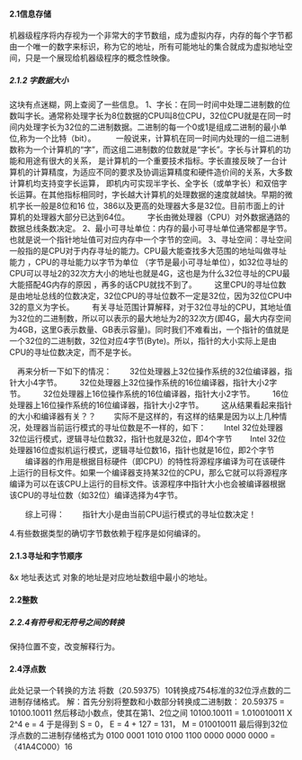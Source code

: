 #### 2.1信息存储

机器级程序将内存视为一个非常大的字节数组，成为虚拟内存，内存的每个字节都由一个唯一的数字来标识，称为它的地址，所有可能地址的集合就成为虚拟地址空间，只是一个展现给机器级程序的概念性映像。
##### 2.1.2 字数据大小
这块有点迷糊，网上查阅了一些信息。
1、字长：在同一时间中处理二进制数的位数叫字长。通常称处理字长为8位数据的CPU叫8位CPU，32位CPU就是在同一时间内处理字长为32位的二进制数据。二进制的每一个0或1是组成二进制的最小单位,称为一个比特（bit）。
　 　一般说来，计算机在同一时间内处理的一组二进制数称为一个计算机的“字”，而这组二进制数的位数就是“字长”。字长与计算机的功能和用途有很大的关系， 是计算机的一个重要技术指标。字长直接反映了一台计算机的计算精度，为适应不同的要求及协调运算精度和硬件造价间的关系，大多数计算机均支持变字长运算， 即机内可实现半字长、全字长（或单字长）和双倍字长运算。在其他指标相同时，字长越大计算机的处理数据的速度就越快。早期的微机字长一般是8位和16 位，386以及更高的处理器大多是32位。目前市面上的计算机的处理器大部分已达到64位。
　　字长由微处理器（CPU）对外数据通路的数据总线条数决定。
2、最小可寻址单位：内存的最小可寻址单位通常都是字节。也就是说一个指针地址值可对应内存中一个字节的空间。
3、寻址空间：寻址空间一般指的是CPU对于内存寻址的能力。CPU最大能查找多大范围的地址叫做寻址能力 ，CPU的寻址能力以字节为单位 （字节是最小可寻址单位），如32位寻址的CPU可以寻址2的32次方大小的地址也就是4G，这也是为什么32位寻址的CPU最大能搭配4G内存的原因 ，再多的话CPU就找不到了。
　　这里CPU的寻址位数是由地址总线的位数决定，32位CPU的寻址位数不一定是32位，因为32位CPU中32的意义为字长。
　　有关寻址范围计算解释，对于32位寻址的CPU，其地址值为32位的二进制数，所以可以表示的最大地址为2的32次方(即4G，最大内存空间为4GB，这里G表示数量、GB表示容量)。同时我们不难看出，一个指针的值就是一个32位的二进制数，32位对应4字节(Byte)。所以，指针的大小实际上是由CPU的寻址位数决定，而不是字长。

　再来分析一下如下的情况：
　　32位处理器上32位操作系统的32位编译器，指针大小4字节。
　　32位处理器上32位操作系统的16位编译器，指针大小2字节。
　　32位处理器上16位操作系统的16位编译器，指针大小2字节。
　　16位处理器上16位操作系统的16位编译器，指针大小2字节。
　　这从结果看起来指针的大小和编译器有关？？
　　实际不是这样的，有这样的结果是因为以上几种情况，处理器当前运行模式的寻址位数是不一样的，如下：
　　Intel 32位处理器32位运行模式，逻辑寻址位数32，指针也就是32位，即4个字节
　　Intel 32位处理器16位虚拟机运行模式，逻辑寻址位数16，指针也就是16位，即2个字节
　　编译器的作用是根据目标硬件（即CPU）的特性将源程序编译为可在该硬件上运行的目标文件。如果一个编译器支持某32位的CPU，那么它就可以将源程序编译为可以在该CPU上运行的目标文件。该源程序中指针大小也会被编译器根据该CPU的寻址位数（如32位）编译选择为4字节。

　　综上可得：
　　指针大小是由当前CPU运行模式的寻址位数决定！

4.有些数据类型的确切字节数依赖于程序是如何编译的。
#### 2.1.3寻址和字节顺序
&x   地址表达式
对象的地址是对应地址数组中最小的地址。

#### 2.2整数
##### 2.2.4有符号和无符号之间的转换
保持位置不变，改变解释行为。
#### 2.4浮点数
此处记录一个转换的方法
将数（20.59375）10转换成754标准的32位浮点数的二进制存储格式。
解：首先分别将整数和小数部分转换成二进制数：
20.59375 = 10100.10011
然后移动小数点，使其在第1、2位之间
10100.10011 = 1.010010011 X 2^4 e = 4
于是得到
S = 0， E = 4 + 127 = 131， M = 010010011
最后得到32位浮点数的二进制存储格式为
0100 0001 1010 0100 1100 0000 0000 0000 = （41A4C000）16

